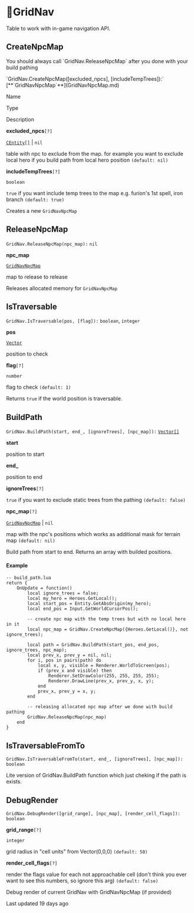 # 🧭GridNav

Table to work with in\-game navigation API\.

## [](#createnpcmap)CreateNpcMap

You should always call \`GridNav\.ReleaseNpcMap\` after you done with your build pathing

\`GridNav\.CreateNpcMap\(\[excluded\_npcs\]\, \[includeTempTrees\]\):\` \[\*\*\`GridNavNpcMap\`\*\*\]\(GridNavNpcMap\.md\)

Name

Type

Description

**excluded\_npcs**`[?]`

[`CEntity[]`](https://uczone.gitbook.io/api-v2.0/game-components/core/entity) \| `nil`

table with npc to exclude from the map\. for example you want to exclude local hero if you build path from local hero position `(default: nil)`

**includeTempTrees**`[?]`

`boolean`

`true` if you want include temp trees to the map e\.g\. furion's 1st spell\, iron branch `(default: true)`

Creates a new `GridNavNpcMap`

## [](#releasenpcmap)ReleaseNpcMap

`GridNav.ReleaseNpcMap(npc_map):` `nil`

**npc\_map**

[`GridNavNpcMap`](https://github.com/Boyarinov/gitbook-doc-parser/blob/main/generated/GridNavNpcMap.md)

map to release to release

Releases allocated memory for `GridNavNpcMap`

## [](#istraversable)IsTraversable

`GridNav.IsTraversable(pos, [flag]):` `boolean`\, `integer`

**pos**

[`Vector`](https://uczone.gitbook.io/api-v2.0/cheats-types-and-callbacks/classes/math/vector)

position to check

**flag**`[?]`

`number`

flag to check `(default: 1)`

Returns `true` if the world position is traversable\.

## [](#buildpath)BuildPath

`GridNav.BuildPath(start, end_, [ignoreTrees], [npc_map]):` [`Vector[]`](https://uczone.gitbook.io/api-v2.0/cheats-types-and-callbacks/classes/math/vector)

**start**

position to start

**end\_**

position to end

**ignoreTrees**`[?]`

`true` if you want to exclude static trees from the pathing `(default: false)`

**npc\_map**`[?]`

[`GridNavNpcMap`](https://github.com/Boyarinov/gitbook-doc-parser/blob/main/generated/GridNavNpcMap.md) \| `nil`

map with the npc's positions which works as additional mask for terrain map `(default: nil)`

Build path from start to end\. Returns an array with builded positions\.

#### [](#example)Example

```
-- build_path.lua
return {
    OnUpdate = function()
        local ignore_trees = false;
        local my_hero = Heroes.GetLocal();
        local start_pos = Entity.GetAbsOrigin(my_hero);
        local end_pos = Input.GetWorldCursorPos();

        -- create npc map with the temp trees but with no local hero in it
        local npc_map = GridNav.CreateNpcMap({Heroes.GetLocal()}, not ignore_trees);

        local path = GridNav.BuildPath(start_pos, end_pos, ignore_trees, npc_map);
        local prev_x, prev_y = nil, nil;
        for i, pos in pairs(path) do
            local x, y, visible = Renderer.WorldToScreen(pos);
            if (prev_x and visible) then
                Renderer.SetDrawColor(255, 255, 255, 255);
                Renderer.DrawLine(prev_x, prev_y, x, y);
            end
            prev_x, prev_y = x, y;
        end

        -- releasing allocated npc map after we done with build pathing
        GridNav.ReleaseNpcMap(npc_map)
    end
}
```

## [](#istraversablefromto)IsTraversableFromTo

`GridNav.IsTraversableFromTo(start, end_, [ignoreTrees], [npc_map]):` `boolean`

Lite version of GridNav\.BuildPath function which just cheking if the path is exists\.

## [](#debugrender)DebugRender

`GridNav.DebugRender([grid_range], [npc_map], [render_cell_flags]):` `boolean`

**grid\_range**`[?]`

`integer`

grid radius in "cell units" from Vector\(0\,0\,0\) `(default: 50)`

**render\_cell\_flags**`[?]`

render the flags value for each not approachable cell \(don't think you ever want to see this numbers\, so ignore this arg\) `(default: false)`

Debug render of current GridNav with GridNavNpcMap \(if provided\)

Last updated 19 days ago

